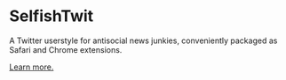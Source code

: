 SelfishTwit
==========

A Twitter userstyle for antisocial news junkies, conveniently packaged as Safari and Chrome extensions.

[Learn more.](http://www.jrubenoff.com/selfishtwit/)
